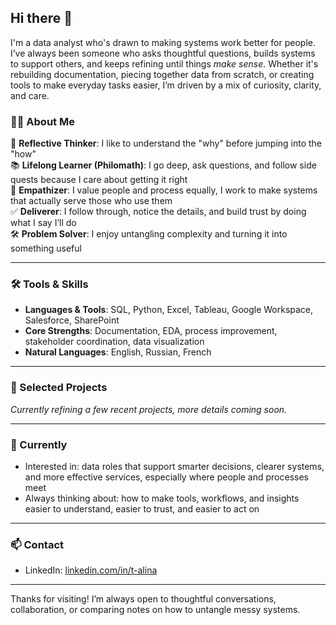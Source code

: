 ## Hi there 👋

I'm a data analyst who's drawn to making systems work better for people. I’ve always been someone who asks thoughtful questions, builds systems to support others, and keeps refining until things *make sense*. Whether it's rebuilding documentation, piecing together data from scratch, or creating tools to make everyday tasks easier, I’m driven by a mix of curiosity, clarity, and care.

### 👩‍💻 About Me

🧠 **Reflective Thinker**: I like to understand the "why" before jumping into the "how"   
📚 **Lifelong Learner (Philomath)**: I go deep, ask questions, and follow side quests because I care about getting it right  
🤝 **Empathizer**: I value people and process equally, I work to make systems that actually serve those who use them  
✅ **Deliverer**: I follow through, notice the details, and build trust by doing what I say I’ll do  
🛠️ **Problem Solver**: I enjoy untangling complexity and turning it into something useful

---

### 🛠️ Tools & Skills

- **Languages & Tools**: SQL, Python, Excel, Tableau, Google Workspace, Salesforce, SharePoint  
- **Core Strengths**: Documentation, EDA, process improvement, stakeholder coordination, data visualization  
- **Natural Languages**: English, Russian, French  

---

### 📁 Selected Projects

*Currently refining a few recent projects, more details coming soon.*

---

### 🌱 Currently

- Interested in: data roles that support smarter decisions, clearer systems, and more effective services, especially where people and processes meet  
- Always thinking about: how to make tools, workflows, and insights easier to understand, easier to trust, and easier to act on

---

### 📫 Contact

- LinkedIn: [linkedin.com/in/t-alina](https://www.linkedin.com/in/t-alina/)  

---

Thanks for visiting! I’m always open to thoughtful conversations, collaboration, or comparing notes on how to untangle messy systems.
